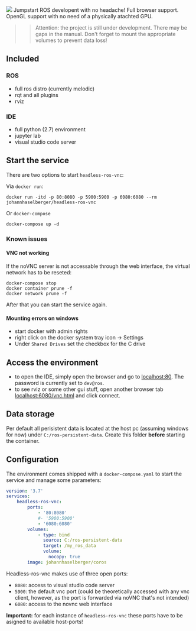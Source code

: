 <img src="https://raw.githubusercontent.com/gismo07/coros/master/assets/coros.png" />
Jumpstart ROS developent with no headache! Full browser support. OpenGL support with no need of a physically atachted GPU.

>>Attention: the project is still under development. There may be gaps in the manual. Don't forget to mount the appropriate volumes to prevent data loss!

## Included

### ROS
 - full ros distro (currently melodic)
 - rqt and all plugins
 - rviz

### IDE
 - full python (2.7) environment
 - jupyter lab
 - visual studio code server

## Start the service
There are two options to start `headless-ros-vnc`:

Via `docker run`:
```
docker run -itd -p 80:8080 -p 5900:5900 -p 6080:6080 --rm johannhaselberger/headless-ros-vnc
```
Or `docker-compose`
```
docker-compose up -d
``` 

### Known issues

#### VNC not working
If the noVNC server is not accessable through the web interface, the virtual network has to be reseted:
```
docker-compose stop
docker container prune -f
docker network prune -f
```
After that you can start the service again.

#### Mounting errors on windows
 - start docker with admin rights
 - right click on the docker system tray icon -> Settings
 - Under `Shared Drives` set the checkbox for the C drive

 ## Access the environment
  - to open the IDE, simply open the browser and go to [localhost:80](). The password is currently set to `dev@ros`. 
  - to see rviz or some other gui stuff, open another browser tab [localhost:6080/vnc.html]() and click connect.

## Data storage
Per default all perisistent data is located at the host pc (assuming windows for now) under `C:/ros-persistent-data`. Create this folder **before** starting the container.

## Configuration
The environment comes shipped with a `docker-compose.yaml` to start the service and manage some parameters:

```yaml
version: '3.7'
services:
    headless-ros-vnc:
        ports:
            - '80:8080'
            #- '5900:5900'
            - '6080:6080'
        volumes:
            - type: bind
              source: C:/ros-persistent-data
              target: /my_ros_data
              volume:
                nocopy: true
        image: johannhaselberger/coros
```

Headless-ros-vnc makes use of three open ports:
 - `8080`: access to visual studio code server
 - `5900`: the default vnc port (could be theoretically accessed with any vnc client, however, as the port is forwarded via noVNC that's not intended)
 - `6080`: access to the novnc web interface

 **Important:** for each instance of `headless-ros-vnc` these ports have to be asigned to available host-ports!
